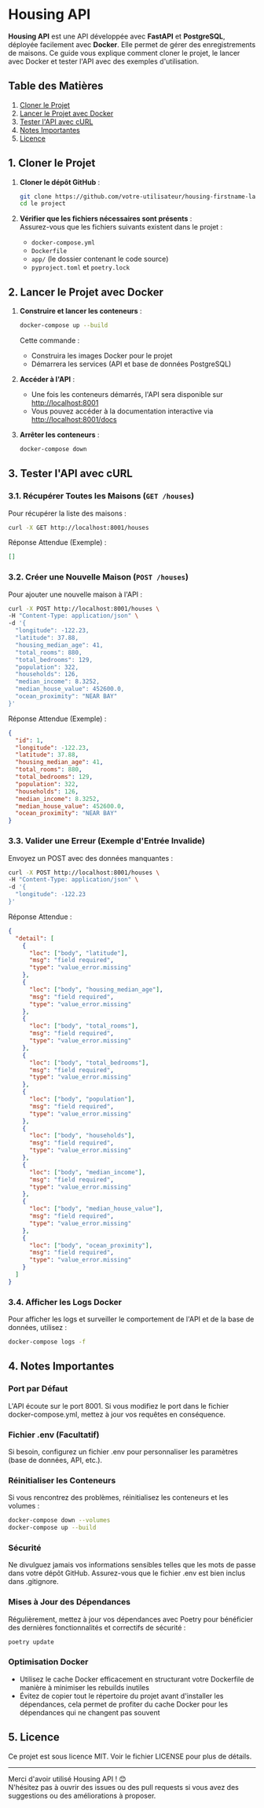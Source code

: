 # Housing API

**Housing API** est une API développée avec **FastAPI** et **PostgreSQL**, déployée facilement avec **Docker**. Elle permet de gérer des enregistrements de maisons. Ce guide vous explique comment cloner le projet, le lancer avec Docker et tester l'API avec des exemples d'utilisation.

## Table des Matières

1. [Cloner le Projet](#1-cloner-le-projet)
2. [Lancer le Projet avec Docker](#2-lancer-le-projet-avec-docker)
3. [Tester l'API avec cURL](#3-tester-lapi-avec-curl)
4. [Notes Importantes](#4-notes-importantes)
5. [Licence](#5-licence)

## 1. Cloner le Projet

1. **Cloner le dépôt GitHub** :
   ```bash
   git clone https://github.com/votre-utilisateur/housing-firstname-lastname.git
   cd le project
   ```

2. **Vérifier que les fichiers nécessaires sont présents** :  
   Assurez-vous que les fichiers suivants existent dans le projet :
   - `docker-compose.yml`
   - `Dockerfile`
   - `app/` (le dossier contenant le code source)
   - `pyproject.toml` et `poetry.lock`

## 2. Lancer le Projet avec Docker

1. **Construire et lancer les conteneurs** :
   ```bash
   docker-compose up --build
   ```
   
   Cette commande :
   - Construira les images Docker pour le projet
   - Démarrera les services (API et base de données PostgreSQL)

2. **Accéder à l'API** :
   - Une fois les conteneurs démarrés, l'API sera disponible sur [http://localhost:8001](http://localhost:8001)
   - Vous pouvez accéder à la documentation interactive via [http://localhost:8001/docs](http://localhost:8001/docs)

3. **Arrêter les conteneurs** :
   ```bash
   docker-compose down
   ```

## 3. Tester l'API avec cURL

### 3.1. Récupérer Toutes les Maisons (`GET /houses`)

Pour récupérer la liste des maisons :
```bash
curl -X GET http://localhost:8001/houses
```

Réponse Attendue (Exemple) :
```json
[]
```

### 3.2. Créer une Nouvelle Maison (`POST /houses`)

Pour ajouter une nouvelle maison à l'API :
```bash
curl -X POST http://localhost:8001/houses \
-H "Content-Type: application/json" \
-d '{
  "longitude": -122.23,
  "latitude": 37.88,
  "housing_median_age": 41,
  "total_rooms": 880,
  "total_bedrooms": 129,
  "population": 322,
  "households": 126,
  "median_income": 8.3252,
  "median_house_value": 452600.0,
  "ocean_proximity": "NEAR BAY"
}'
```

Réponse Attendue (Exemple) :
```json
{
  "id": 1,
  "longitude": -122.23,
  "latitude": 37.88,
  "housing_median_age": 41,
  "total_rooms": 880,
  "total_bedrooms": 129,
  "population": 322,
  "households": 126,
  "median_income": 8.3252,
  "median_house_value": 452600.0,
  "ocean_proximity": "NEAR BAY"
}
```

### 3.3. Valider une Erreur (Exemple d'Entrée Invalide)

Envoyez un POST avec des données manquantes :
```bash
curl -X POST http://localhost:8001/houses \
-H "Content-Type: application/json" \
-d '{
  "longitude": -122.23
}'
```

Réponse Attendue :
```json
{
  "detail": [
    {
      "loc": ["body", "latitude"],
      "msg": "field required",
      "type": "value_error.missing"
    },
    {
      "loc": ["body", "housing_median_age"],
      "msg": "field required",
      "type": "value_error.missing"
    },
    {
      "loc": ["body", "total_rooms"],
      "msg": "field required",
      "type": "value_error.missing"
    },
    {
      "loc": ["body", "total_bedrooms"],
      "msg": "field required",
      "type": "value_error.missing"
    },
    {
      "loc": ["body", "population"],
      "msg": "field required",
      "type": "value_error.missing"
    },
    {
      "loc": ["body", "households"],
      "msg": "field required",
      "type": "value_error.missing"
    },
    {
      "loc": ["body", "median_income"],
      "msg": "field required",
      "type": "value_error.missing"
    },
    {
      "loc": ["body", "median_house_value"],
      "msg": "field required",
      "type": "value_error.missing"
    },
    {
      "loc": ["body", "ocean_proximity"],
      "msg": "field required",
      "type": "value_error.missing"
    }
  ]
}
```

### 3.4. Afficher les Logs Docker

Pour afficher les logs et surveiller le comportement de l'API et de la base de données, utilisez :
```bash
docker-compose logs -f
```

## 4. Notes Importantes

### Port par Défaut
L'API écoute sur le port 8001. Si vous modifiez le port dans le fichier docker-compose.yml, mettez à jour vos requêtes en conséquence.

### Fichier .env (Facultatif)
Si besoin, configurez un fichier .env pour personnaliser les paramètres (base de données, API, etc.).

### Réinitialiser les Conteneurs
Si vous rencontrez des problèmes, réinitialisez les conteneurs et les volumes :
```bash
docker-compose down --volumes
docker-compose up --build
```

### Sécurité
Ne divulguez jamais vos informations sensibles telles que les mots de passe dans votre dépôt GitHub. Assurez-vous que le fichier .env est bien inclus dans .gitignore.

### Mises à Jour des Dépendances
Régulièrement, mettez à jour vos dépendances avec Poetry pour bénéficier des dernières fonctionnalités et correctifs de sécurité :
```bash
poetry update
```

### Optimisation Docker
- Utilisez le cache Docker efficacement en structurant votre Dockerfile de manière à minimiser les rebuilds inutiles
- Évitez de copier tout le répertoire du projet avant d'installer les dépendances, cela permet de profiter du cache Docker pour les dépendances qui ne changent pas souvent

## 5. Licence

Ce projet est sous licence MIT. Voir le fichier LICENSE pour plus de détails.

---

Merci d'avoir utilisé Housing API ! 😊  
N'hésitez pas à ouvrir des issues ou des pull requests si vous avez des suggestions ou des améliorations à proposer.
